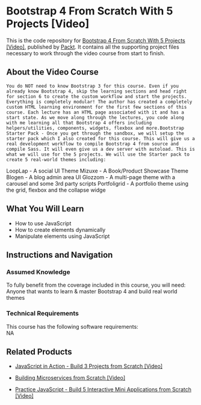 # Bootstrap 4 From Scratch With 5 Projects [Video]
This is the code repository for [Bootstrap 4 From Scratch With 5 Projects [Video]](https://www.packtpub.com/application-development/practice-javascript-build-5-interactive-mini-applications-scratch-video?utm_source=github&utm_medium=repository&utm_campaign=9781838822446), published by [Packt](https://www.packtpub.com/?utm_source=github). It contains all the supporting project files necessary to work through the video course from start to finish.
## About the Video Course
 	You do NOT need to know Bootstrap 3 for this course. Even if you already know Bootstrap 4, skip the learning sections and head right for section 6 to create the custom workflow and start the projects. Everything is completely modular! The author has created a completely custom HTML learning environment for the first few sections of this course. Each lecture has an HTML page associated with it and has a start state. As we move along through the lectures, you code along with me learning all that Bootstrap 4 offers including helpers/utilities, components, widgets, flexbox and more.Bootstrap Starter Pack - Once you get through the sandbox, we will setup the starter pack which I also created for this course. This will give us a real development workflow to compile Bootstrap 4 from source and compile Sass. It will even give us a dev server with autoload. This is what we will use for the 5 projects. We will use the Starter pack to create 5 real-world themes including: 
LoopLap - A social UI Theme
Mizuxe - A Book/Product Showcase Theme
Blogen - A blog admin area UI
Glozzom - A multi-page theme with a carousel and some 3rd party scripts
Portfoligrid - A portfolio theme using the grid, flexbox and the collapse widge

<H2>What You Will Learn</H2>
<DIV class=book-info-will-learn-text>
<UL>
<LI><SPAN id=what_you_will_learn_c class=sugar_field>How to use JavaScript<BR></SPAN>
<LI><SPAN id=what_you_will_learn_c class=sugar_field>How to create elements dynamically<BR></SPAN>
<LI><SPAN id=what_you_will_learn_c class=sugar_field>Manipulate elements using JavaScript</SPAN> </LI></UL></DIV>

## Instructions and Navigation
### Assumed Knowledge
To fully benefit from the coverage included in this course, you will need:<br/>
Anyone that wants to learn & master Bootstrap 4 and build real world themes
### Technical Requirements
This course has the following software requirements:<br/>
NA

## Related Products
* [JavaScript in Action - Build 3 Projects from Scratch [Video]](https://www.packtpub.com/application-development/practice-javascript-build-5-interactive-mini-applications-scratch-video?utm_source=github&utm_medium=repository&utm_campaign=9781838822446)

* [Building Microservices from Scratch [Video]](https://www.packtpub.com/application-development/practice-javascript-build-5-interactive-mini-applications-scratch-video?utm_source=github&utm_medium=repository&utm_campaign=9781838822446)

* [Practice JavaScript - Build 5 Interactive Mini Applications from Scratch [Video]](https://www.packtpub.com/application-development/practice-javascript-build-5-interactive-mini-applications-scratch-video?utm_source=github&utm_medium=repository&utm_campaign=9781838822446)

